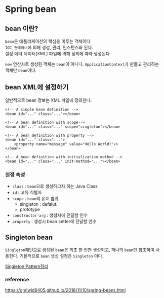 # Spring bean 

## bean 이란?

`bean`은 애플리케이션의 핵심을 이루는 객체이다   
`IOC 컨테이너`에 의해 생성, 관리, 인스턴스화 된다.  
설정 메타 데이터(XML) 파일에 의해 정의에 따라 생성된다

`new` 연산자로 생성된 객체는 `bean`이 아니다.
`ApplicationContext`가 만들고 관리하는 객체만 `bean`이다.

## bean XML에 설정하기

일반적으로 bean 정보는 XML 파일에 정의한다.

```
<!-- A simple bean definition -->
<bean id="..." class="..."></bean>

<!-- A bean definition with scope-->
<bean id="..." class="..." scope="singleton"></bean>

<!-- A bean definition with property -->
<bean id="..." class="...">
	<property name="message" value="Hello World!"/>
</bean>

<!-- A bean definition with initialization method -->
<bean id="..." class="..." init-method="..."></bean>

```
### 설정 속성

- `class` : `bean`으로 생성하고자 하는 Java Class   
- `id`    : 고유 식별자
- `scope` : `bean`의 유효 범위   
  - singleton : defalut.
  - prototype 
- `constructor-arg` : 생성자에 전달할 인수
- `property` : 생성시 bean setter에 전달할 인수
 
## Singleton bean
`Singleton`패턴으로 생성된 `bean`은 최초 한 번만 생성되고, 하나의 `bean`만 참조하여 사용한다. 
기본적으로 `bean` 생성 설정은 `Singleton` 이다. 

[Singleton Pattern정리](/_posts/Design%20Pattern/Singleton.md)







### reference

https://gmlwjd9405.github.io/2018/11/10/spring-beans.html
